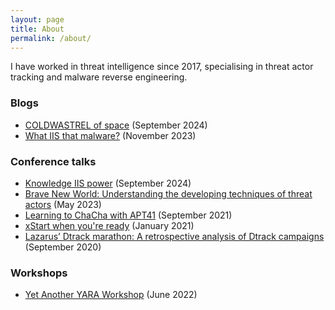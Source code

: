 ```yaml
---
layout: page
title: About
permalink: /about/
---
```


I have worked in threat intelligence since 2017, specialising in threat actor tracking and malware reverse engineering.

### Blogs
- [COLDWASTREL of space](https://www.pwc.com/gx/en/issues/cybersecurity/cyber-threat-intelligence/coldwastrel-space.html) (September 2024)
- [What IIS that malware?](https://www.pwc.com/gx/en/issues/cybersecurity/cyber-threat-intelligence/what-iis-that-malware.html) (November 2023)

### Conference talks
- [Knowledge IIS power](https://github.com/PwCUK-CTO/labscon-2024-knowledge-iis-power) (September 2024)
- [Brave New World: Understanding the developing techniques of threat actors](https://www.crestcon.org/europe/attend-schedule/) (May 2023)
- [Learning to ChaCha with APT41](https://securelist.com/webinars/sas-2021-learning-to-chacha-with-apt41/) (September 2021)
- [xStart when you're ready](https://www.youtube.com/watch?v=SuJIJnE_o8U) (January 2021)
- [Lazarus’ Dtrack marathon: A retrospective analysis of Dtrack campaigns](https://www.youtube.com/watch?v=TKeQ0LgAVQM) (September 2020)

### Workshops
- [Yet Another YARA Workshop](https://www.first.org/conference/2022/program#pYet-Another-YARA-Workshop) (June 2022)